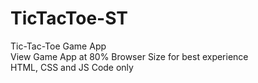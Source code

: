 # TicTacToe-ST
Tic-Tac-Toe Game App <br/>
View Game App at 80% Browser Size for best experience <br/>
HTML, CSS and JS Code only
